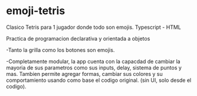 # emoji-tetris
Clasico Tetris para 1 jugador donde todo son emojis. Typescript - HTML

Practica de programacion declarativa y orientada a objetos

-Tanto la grilla como los botones son emojis.

-Completamente modular, la app cuenta con la capacdad de cambiar la mayoria de sus parametros como sus inputs, delay, sistema de puntos y mas.
Tambien permite agregar formas, cambiar sus colores y su comportamiento usando como base el codigo original. (sin UI, solo desde el codigo).



